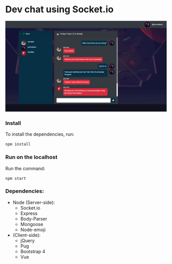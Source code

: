 # Dev chat using Socket.io

![Demo](/src/public/assets/DemoV2.png)

### Install
To install the dependencies, run:
 ~~~
npm install
 ~~~

### Run on the localhost
Run the command:
 ~~~
npm start
 ~~~

### Dependencies:
  - Node (Server-side):
    - Socket.io
    - Express
    - Body-Parser
    - Mongoose
    - Node-emoji
  - (Client-side):
    - jQuery
    - Pug
    - Bootstrap 4
    - Vue
